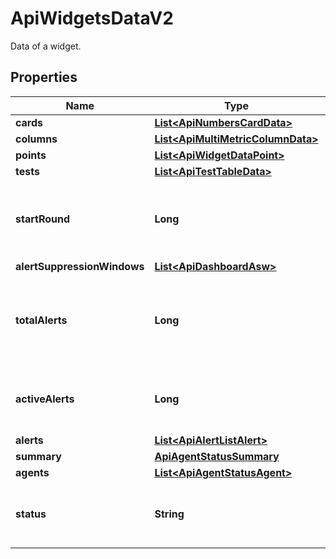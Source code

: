 

# ApiWidgetsDataV2

Data of a widget.

## Properties

| Name | Type | Description | Notes |
|------------ | ------------- | ------------- | -------------|
|**cards** | [**List&lt;ApiNumbersCardData&gt;**](ApiNumbersCardData.md) |  |  [optional] |
|**columns** | [**List&lt;ApiMultiMetricColumnData&gt;**](ApiMultiMetricColumnData.md) |  |  [optional] |
|**points** | [**List&lt;ApiWidgetDataPoint&gt;**](ApiWidgetDataPoint.md) |  |  [optional] |
|**tests** | [**List&lt;ApiTestTableData&gt;**](ApiTestTableData.md) |  |  [optional] |
|**startRound** | **Long** | Epoch time (seconds) indicating the start time of the round. |  [optional] |
|**alertSuppressionWindows** | [**List&lt;ApiDashboardAsw&gt;**](ApiDashboardAsw.md) |  |  [optional] |
|**totalAlerts** | **Long** | Total number of active alerts within configured timespan. |  [optional] |
|**activeAlerts** | **Long** | Total number of currently active alerts. |  [optional] |
|**alerts** | [**List&lt;ApiAlertListAlert&gt;**](ApiAlertListAlert.md) |  |  [optional] |
|**summary** | [**ApiAgentStatusSummary**](ApiAgentStatusSummary.md) |  |  [optional] |
|**agents** | [**List&lt;ApiAgentStatusAgent&gt;**](ApiAgentStatusAgent.md) |  |  [optional] |
|**status** | **String** | Message for not fully configured card or no data. |  [optional] |



